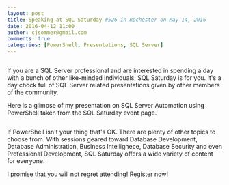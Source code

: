 ```yaml
---
layout: post
title: Speaking at SQL Saturday #526 in Rochester on May 14, 2016
date: 2016-04-12 11:00
author: cjsommer@gmail.com
comments: true
categories: [PowerShell, Presentations, SQL Server]
---
```

<a href="http://www.sqlsaturday.com/526/EventHome.aspx" target="_blank">
<img alt='' class='alignnone size-full wp-image-1250 ' src='http://www.cjsommer.com/wp-content/uploads/2016/04/img_570cf46eed29e.png' />
</a>

If you are a SQL Server professional and are interested in spending a day with a bunch of other like-minded individuals, SQL Saturday is for you. It's a day chock full of SQL Server related presentations given by other members of the community. 

Here is a glimpse of my presentation on SQL Server Automation using PowerShell taken from the SQL Saturday event page.

<img alt='' class='alignnone size-full wp-image-1251 ' src='http://www.cjsommer.com/wp-content/uploads/2016/04/img_570cf49b01b34.png' />

If PowerShell isn't your thing that's OK. There are plenty of other topics to choose from. With sessions geared toward Database Development, Database Administration, Business Intellignece, Database Security and even Professional Development, SQL Saturday offers a wide variety of content for everyone. 

I promise that you will not regret attending! Register now! 

<a href="https://www.sqlsaturday.com/526/registernow.aspx" target="_blank">
<img alt='' class='alignnone size-full wp-image-1252 ' src='http://www.cjsommer.com/wp-content/uploads/2016/04/img_570cf4c345f51.png' />
</a>
